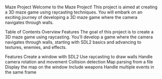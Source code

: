 Maze Project
Welcome to the Maze Project! This project is aimed at creating a 3D maze game using raycasting techniques. You will embark on an exciting journey of developing a 3D maze game where the camera navigates through walls.

Table of Contents
Overview
Features
The goal of this project is to create a 3D maze game using raycasting. You'll develop a game where the camera navigates through walls, starting with SDL2 basics and advancing to textures, enemies, and effects.

Features
Create a window with SDL2
Use raycasting to draw walls
Handle camera rotation and movement
Collision detection
Map parsing from a file
Display the map on the window
Include weapons
Handle multiple events in the same frame
